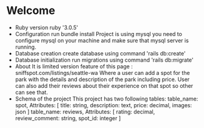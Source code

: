 # Welcome

* Ruby version
    ruby '3.0.5'
* Configuration
    run bundle install
    Project is using mysql you need to configure mysql on your machine and make sure that mysql server is running.
* Database creation
    create database using command 'rails db:create'
* Database initialization
    run migrations using command 'rails db:migrate'
* About
    It is limited version feature of this page : sniffspot.com/listings/seattle-wa
    Where a user can add a spot for the park with the details and description of the park including price. User can also add their reviews about their experience on that spot so other can see that.
* Schema of the project
    This project has two following tables:
    table_name: spot, Attributes: [ title: string, description: text, price: decimal, images: json ]
    table_name: reviews, Attributes: [ rating: decimal, review_comment: string, spot_id: integer ]
